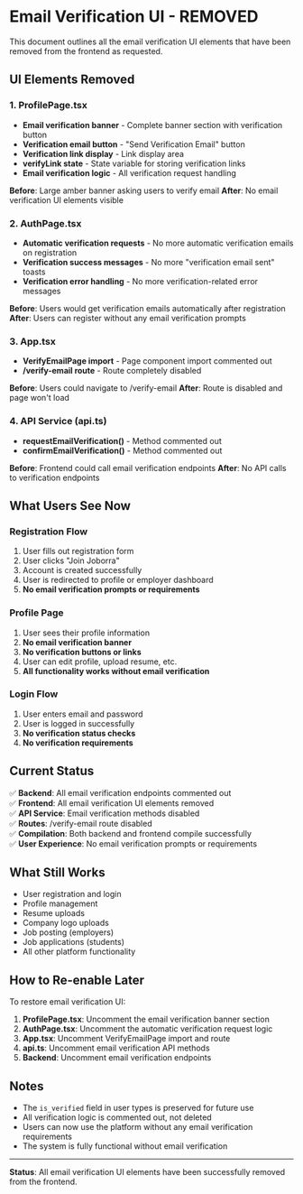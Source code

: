# Email Verification UI - REMOVED

This document outlines all the email verification UI elements that have been removed from the frontend as requested.

## UI Elements Removed

### 1. **ProfilePage.tsx**
- **Email verification banner** - Complete banner section with verification button
- **Verification email button** - "Send Verification Email" button
- **Verification link display** - Link display area
- **verifyLink state** - State variable for storing verification links
- **Email verification logic** - All verification request handling

**Before**: Large amber banner asking users to verify email
**After**: No email verification UI elements visible

### 2. **AuthPage.tsx**
- **Automatic verification requests** - No more automatic verification emails on registration
- **Verification success messages** - No more "verification email sent" toasts
- **Verification error handling** - No more verification-related error messages

**Before**: Users would get verification emails automatically after registration
**After**: Users can register without any email verification prompts

### 3. **App.tsx**
- **VerifyEmailPage import** - Page component import commented out
- **/verify-email route** - Route completely disabled

**Before**: Users could navigate to /verify-email
**After**: Route is disabled and page won't load

### 4. **API Service (api.ts)**
- **requestEmailVerification()** - Method commented out
- **confirmEmailVerification()** - Method commented out

**Before**: Frontend could call email verification endpoints
**After**: No API calls to verification endpoints

## What Users See Now

### **Registration Flow**
1. User fills out registration form
2. User clicks "Join Joborra"
3. Account is created successfully
4. User is redirected to profile or employer dashboard
5. **No email verification prompts or requirements**

### **Profile Page**
1. User sees their profile information
2. **No email verification banner**
3. **No verification buttons or links**
4. User can edit profile, upload resume, etc.
5. **All functionality works without email verification**

### **Login Flow**
1. User enters email and password
2. User is logged in successfully
3. **No verification status checks**
4. **No verification requirements**

## Current Status

✅ **Backend**: All email verification endpoints commented out  
✅ **Frontend**: All email verification UI elements removed  
✅ **API Service**: Email verification methods disabled  
✅ **Routes**: /verify-email route disabled  
✅ **Compilation**: Both backend and frontend compile successfully  
✅ **User Experience**: No email verification prompts or requirements  

## What Still Works

- User registration and login
- Profile management
- Resume uploads
- Company logo uploads
- Job posting (employers)
- Job applications (students)
- All other platform functionality

## How to Re-enable Later

To restore email verification UI:

1. **ProfilePage.tsx**: Uncomment the email verification banner section
2. **AuthPage.tsx**: Uncomment the automatic verification request logic
3. **App.tsx**: Uncomment VerifyEmailPage import and route
4. **api.ts**: Uncomment email verification API methods
5. **Backend**: Uncomment email verification endpoints

## Notes

- The `is_verified` field in user types is preserved for future use
- All verification logic is commented out, not deleted
- Users can now use the platform without any email verification requirements
- The system is fully functional without email verification

---

**Status**: All email verification UI elements have been successfully removed from the frontend.
